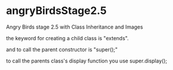 # angryBirdsStage2.5
Angry Birds stage 2.5 with Class Inheritance and Images

the keyword for creating a child class is "extends".

and to call the parent constructor is "super();"

to call the parents class's display function you use super.display();